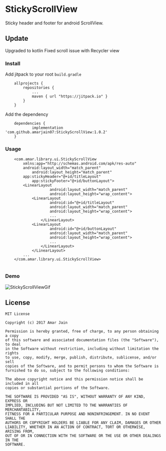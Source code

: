 # StickyScrollView
Sticky header and footer for android ScrollView.

## Update 
Upgraded to kotlin
Fixed scroll issue with Recycler view 

### Install

Add jitpack to your root `build.gradle`
```
	allprojects {
		repositories {
			...
			maven { url "https://jitpack.io" }
		}
	}
```

Add the dependency
```
	dependencies {
	        implementation 'com.github.amarjain07:StickyScrollView:1.0.2'
	}
```

### Usage
```
	<com.amar.library.ui.StickyScrollView
   		xmlns:app="http://schemas.android.com/apk/res-auto"
		android:layout_width="match_parent"
    		android:layout_height="match_parent"
		app:stickyHeader="@+id/titleLayout"
    		app:stickyFooter="@+id/buttonLayout">
		<LinearLayout
            		android:layout_width="match_parent"
            		android:layout_height="wrap_content">
		    <LinearLayout
            		android:id="@+id/titleLayout"
            		android:layout_width="match_parent"
            		android:layout_height="wrap_content">
			        ...
        	    </LinearLayout>		
		    <LinearLayout
            		android:id="@+id/buttonLayout"
            		android:layout_width="match_parent"
            		android:layout_height="wrap_content">
			        ...
        	    </LinearLayout>
        	</LinearLayout>
		...
	</com.amar.library.ui.StickyScrollView>
	
```

### Demo
![StickyScrollViewGif](demo/StickyScroll.gif)


License
-------

    MIT License

    Copyright (c) 2017 Amar Jain

    Permission is hereby granted, free of charge, to any person obtaining a copy
    of this software and associated documentation files (the "Software"), to deal
    in the Software without restriction, including without limitation the rights
    to use, copy, modify, merge, publish, distribute, sublicense, and/or sell
    copies of the Software, and to permit persons to whom the Software is
    furnished to do so, subject to the following conditions:

    The above copyright notice and this permission notice shall be included in all
    copies or substantial portions of the Software.

    THE SOFTWARE IS PROVIDED "AS IS", WITHOUT WARRANTY OF ANY KIND, EXPRESS OR
    IMPLIED, INCLUDING BUT NOT LIMITED TO THE WARRANTIES OF MERCHANTABILITY,
    FITNESS FOR A PARTICULAR PURPOSE AND NONINFRINGEMENT. IN NO EVENT SHALL THE
    AUTHORS OR COPYRIGHT HOLDERS BE LIABLE FOR ANY CLAIM, DAMAGES OR OTHER
    LIABILITY, WHETHER IN AN ACTION OF CONTRACT, TORT OR OTHERWISE, ARISING FROM,
    OUT OF OR IN CONNECTION WITH THE SOFTWARE OR THE USE OR OTHER DEALINGS IN THE
    SOFTWARE.
